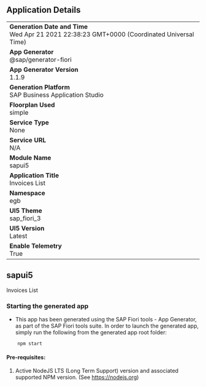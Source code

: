 ## Application Details
|               |
| ------------- |
|**Generation Date and Time**<br>Wed Apr 21 2021 22:38:23 GMT+0000 (Coordinated Universal Time)|
|**App Generator**<br>@sap/generator-fiori|
|**App Generator Version**<br>1.1.9|
|**Generation Platform**<br>SAP Business Application Studio|
|**Floorplan Used**<br>simple|
|**Service Type**<br>None|
|**Service URL**<br>N/A
|**Module Name**<br>sapui5|
|**Application Title**<br>Invoices List|
|**Namespace**<br>egb|
|**UI5 Theme**<br>sap_fiori_3|
|**UI5 Version**<br>Latest|
|**Enable Telemetry**<br>True|

## sapui5

Invoices List

### Starting the generated app

-   This app has been generated using the SAP Fiori tools - App Generator, as part of the SAP Fiori tools suite.  In order to launch the generated app, simply run the following from the generated app root folder:

```
    npm start
```


#### Pre-requisites:

1. Active NodeJS LTS (Long Term Support) version and associated supported NPM version.  (See https://nodejs.org)


